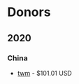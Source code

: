 # Donors

## 2020

### China

- [twm](https://chevereto.com/community/members/twm.82245/) - $101.01 USD
